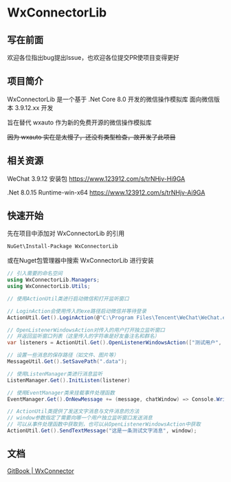 ﻿# WxConnectorLib
## 写在前面
欢迎各位指出bug提出Issue，也欢迎各位提交PR使项目变得更好
## 项目简介
WxConnectorLib 是一个基于 .Net Core 8.0 开发的微信操作模拟库
面向微信版本 3.9.12.xx 开发

旨在替代 wxauto 作为新的免费开源的微信操作模拟库

~~因为 wxauto 实在是太慢了，还没有类型检查，故开发了此项目~~
## 相关资源
WeChat 3.9.12 安装包 https://www.123912.com/s/trNHjv-Hi9GA

.Net 8.0.15 Runtime-win-x64 https://www.123912.com/s/trNHjv-Ai9GA

## 快速开始


先在项目中添加对 WxConnectorLib 的引用

```bash
NuGet\Install-Package WxConnectorLib 
```

或在Nuget包管理器中搜索 WxConnectorLib 进行安装


```csharp
// 引入需要的命名空间
using WxConnectorLib.Managers;
using WxConnectorLib.Utils;

// 使用ActionUtil类进行启动微信和打开监听窗口

// LoginAction会使用传入的exe路径启动微信并等待登录
ActionUtil.Get().LoginAction(@"C:\Program Files\Tencent\WeChat\WeChat.exe");

// OpenListenerWindowsAction对传入的用户打开独立监听窗口
// 并返回监听窗口列表（这里传入的字符串是好友备注名和群名）
var listeners = ActionUtil.Get().OpenListenerWindowsAction(["测试用户", "测试机器人群聊"]);

// 设置一些消息的保存路径（如文件、图片等）
MessageUtil.Get().SetSavePath(".data");

// 使用ListenManager类进行消息监听
ListenManager.Get().InitListen(listener)

// 使用EventManager类来挂载事件处理函数
EventManager.Get().OnNewMessage += (message, chatWindow) => Console.WriteLine($"从{chatWindow.Title}收到消息：{message}");

// ActionUtil类提供了发送文字消息与文件消息的方法
// window参数指定了需要向哪一个用户独立监听窗口发送消息
// 可以从事件处理函数中获取到，也可以从OpenListenerWindowsAction中获取
ActionUtil.Get().SendTextMessage("这是一条测试文字消息", window);
```

## 文档
[GitBook | WxConnector](https://el1mirs-organization.gitbook.io/wxconnector)
